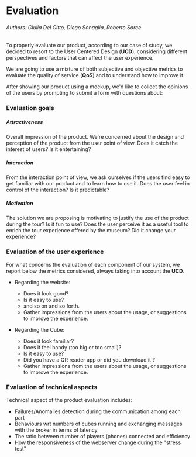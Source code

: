 # Evaluation

###### Authors: Giulia Del Citto, Diego Sonaglia, Roberto Sorce

To properly evaluate our product, according to our case of study, we decided to resort to the User Centered Design (__UCD__), considering different perspectives and factors that can affect the user experience.

We are going to use a mixture of both subjective and objective metrics to evaluate the quality of service (__QoS__) and to understand how to improve it.

After showing our product using a mockup, we'd like to collect the opinions of the users by prompting to submit a form with questions about: 

### Evaluation goals

  ##### Attractiveness 
 Overall impression of the product. We're concerned about the design and perception of the product from the user point of view. Does it catch the interest of users? Is it entertaining? 

  ##### Interaction
 From the interaction point of view, we ask ourselves if the users find easy to get familiar with our product and to learn how to use it. Does the user feel in control of the interaction? Is it predictable? 

  ##### Motivation
 The solution we are proposing is motivating to justify the use of the product during the tour? Is it fun to use? Does the user perceive it as a useful tool to enrich the tour experience offered by the museum? Did it change your experience?


### Evaluation of the user experience

For what concerns the evaluation of each component of our system, we report below the metrics considered, always taking into account the __UCD__.

- Regarding the website:
  - Does it look good?
  - Is it easy to use? 
  - and so on and so forth.
  - Gather impressions from the users about the usage, or suggestions to improve the experience.

- Regarding the Cube:
  - Does it look familiar?
  - Does it feel handy (too big or too small)?
  - Is it easy to use? 
  - Did you have a QR reader app or did you download it ?
  - Gather impressions from the users about the usage, or suggestions to improve the experience.
  
  
### Evaluation of technical aspects

Technical aspect of the product evaluation includes:

- Failures/Anomalies detection during the communication among each part
- Behaviours wrt numbers of cubes running and exchanging messages with the broker in terms of latency
- The ratio between number of players (phones) connected and efficiency
- How the responsiveness of the webserver change  during the "stress test"







